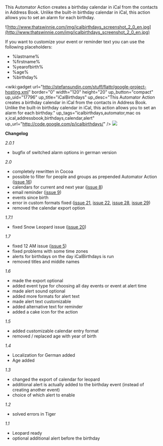 This Automator Action creates a birthday calendar in iCal from the contacts in Address Book. Unlike the built-in birthday calendar in iCal, this action allows you to set an alarm for each birthday.

![http://www.thatswinnie.com/img/icalbirthdays_screenshot_2_0_en.jpg](http://www.thatswinnie.com/img/icalbirthdays_screenshot_2_0_en.jpg)

If you want to customize your event or reminder text you can use the following placeholders:
  * %lastname%
  * %firstname%
  * %yearofbirth%
  * %age%
  * %birthday%

<wiki:gadget url="http://stefansundin.com/stuff/flattr/google-project-hosting.xml" border="0" width="120" height="20" up\_button="compact" up\_uid="17796" up\_title="iCalBirthdays" up\_desc="This Automator Action creates a birthday calendar in iCal from the contacts in Address Book. Unlike the built-in birthday calendar in iCal, this action allows you to set an alarm for each birthday." up\_tags="icalbirthdays,automator,mac os x,ical,addressbook,birthdays,calendar,alert" up\_url="http://code.google.com/p/icalbirthdays/" /> [![](https://www.paypal.com/en_US/i/btn/x-click-but04.gif)](http://www.thatswinnie.com/donate-spenden/)

**Changelog**

_2.0.1_
  * bugfix of switched alarm options in german version

_2.0_
  * completely rewritten in Cocoa
  * possible to filter for people and groups as prepended Automator Action ([issue 16](https://code.google.com/p/icalbirthdays/issues/detail?id=16))
  * calendars for current and next year ([issue 8](https://code.google.com/p/icalbirthdays/issues/detail?id=8))
  * email reminder ([issue 9](https://code.google.com/p/icalbirthdays/issues/detail?id=9))
  * events since birth
  * error in custom formats fixed ([issue 21](https://code.google.com/p/icalbirthdays/issues/detail?id=21), [issue 22](https://code.google.com/p/icalbirthdays/issues/detail?id=22), [issue 28](https://code.google.com/p/icalbirthdays/issues/detail?id=28), [issue 29](https://code.google.com/p/icalbirthdays/issues/detail?id=29))
  * removed the calendar export option

_1.7.1_
  * fixed Snow Leopard issue ([issue 20](https://code.google.com/p/icalbirthdays/issues/detail?id=20))

_1.7_
  * fixed 12 AM issue ([issue 5](https://code.google.com/p/icalbirthdays/issues/detail?id=5))
  * fixed problems with some time zones
  * alerts for birthdays on the day iCalBirthdays is run
  * removed titles and middle names

_1.6_
  * made the export optional
  * added event type for choosing all day events or event at alert time
  * made alert sound optional
  * added more formats for alert text
  * made alert text customizable
  * added alternative text for reminder
  * added a cake icon for the action

_1.5_
  * added customizable calendar entry format
  * removed / replaced age with year of birth

_1.4_
  * Localization for German added
  * Age added

_1.3_
  * changed the export of calendar for leopard
  * additional alert is actually added to the birthday event (instead of creating another event)
  * choice of which alert to enable

_1.2_
  * solved errors in Tiger

_1.1_
  * Leopard ready
  * optional additional alert before the birthday